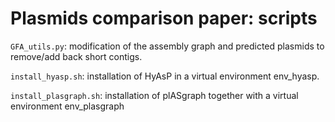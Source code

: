 # Plasmids comparison paper: scripts

`GFA_utils.py`: modification of the assembly graph and predicted plasmids to remove/add back short contigs.  


`install_hyasp.sh`: installation of HyAsP in a virtual environment env_hyasp.

`install_plasgraph.sh`: installation of plASgraph together with a virtual environment env_plasgraph
